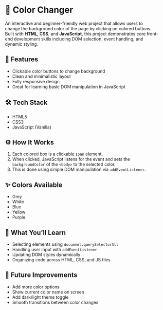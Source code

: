 # 🎨 Color Changer

An interactive and beginner-friendly web project that allows users to change the background color of the page by clicking on colored buttons. Built with **HTML**, **CSS**, and **JavaScript**, this project demonstrates core front-end development skills including DOM selection, event handling, and dynamic styling.

## 🚀 Features

- Clickable color buttons to change background
- Clean and minimalistic layout
- Fully responsive design
- Great for learning basic DOM manipulation in JavaScript


## 🛠️ Tech Stack

- HTML5
- CSS3
- JavaScript (Vanilla)


## ⚙️ How It Works

1. Each colored box is a clickable `span` element.
2. When clicked, JavaScript listens for the event and sets the `backgroundColor` of the `<body>` to the selected color.
3. This is done using simple DOM manipulation via `addEventListener`.

## ✨ Colors Available

- Grey
- White
- Blue
- Yellow
- Purple

## 🧠 What You’ll Learn

- Selecting elements using `document.querySelectorAll`
- Handling user input with `addEventListener`
- Updating DOM styles dynamically
- Organizing code across HTML, CSS, and JS files

## 📌 Future Improvements

- Add more color options
- Show current color name on screen
- Add dark/light theme toggle
- Smooth transitions between color changes


